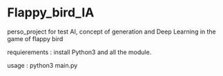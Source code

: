# Flappy_bird_IA
perso_project for test AI, concept of generation and Deep Learning in the game of flappy bird 

requierements :
install Python3 and all the module.

usage : python3 main.py
